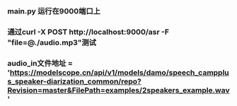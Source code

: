 ### main.py 运行在9000端口上

### 通过curl -X POST http://localhost:9000/asr -F "file=@./audio.mp3"测试

### audio_in文件地址 = 'https://modelscope.cn/api/v1/models/damo/speech_campplus_speaker-diarization_common/repo?Revision=master&FilePath=examples/2speakers_example.wav'
